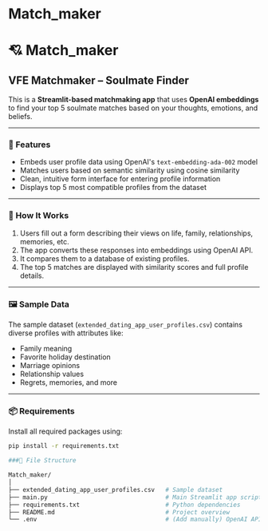 # Match_maker

# 💘 Match_maker

## VFE Matchmaker – Soulmate Finder

This is a **Streamlit-based matchmaking app** that uses **OpenAI embeddings** to find your top 5 soulmate matches based on your thoughts, emotions, and beliefs.

---

### 🚀 Features

- Embeds user profile data using OpenAI's `text-embedding-ada-002` model
- Matches users based on semantic similarity using cosine similarity
- Clean, intuitive form interface for entering profile information
- Displays top 5 most compatible profiles from the dataset

---

### 🧪 How It Works

1. Users fill out a form describing their views on life, family, relationships, memories, etc.
2. The app converts these responses into embeddings using OpenAI API.
3. It compares them to a database of existing profiles.
4. The top 5 matches are displayed with similarity scores and full profile details.

---

### 🖼️ Sample Data

The sample dataset (`extended_dating_app_user_profiles.csv`) contains diverse profiles with attributes like:
- Family meaning
- Favorite holiday destination
- Marriage opinions
- Relationship values
- Regrets, memories, and more

---

### 📦 Requirements

Install all required packages using:

```bash
pip install -r requirements.txt

###📁 File Structure

Match_maker/
│
├── extended_dating_app_user_profiles.csv   # Sample dataset
├── main.py                                 # Main Streamlit app script
├── requirements.txt                        # Python dependencies
├── README.md                               # Project overview
└── .env                                    # (Add manually) OpenAI API Key

